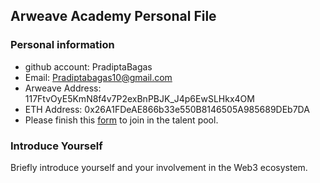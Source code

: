 ## Arweave Academy Personal File 
 
   ### Personal information 
   - github account: PradiptaBagas
   - Email: Pradiptabagas10@gmail.com
   - Arweave Address: 117FtvOyE5KmN8f4v7P2exBnPBJK_J4p6EwSLHkx4OM
   - ETH Address: 0x26A1FDeAE866b33e550B8146505A985689DEb7DA
   - Please finish this [form](https://docs.google.com/forms/d/e/1FAIpQLSfWA5fIIcBgmRppm3jNz5vmf9Mai_QMVil-2pO4r7YKn_Zhtw/viewform?usp=sf_link) to join in the talent pool. 
 
   ### Introduce Yourself 
   Briefly introduce yourself and your involvement in the Web3 ecosystem.